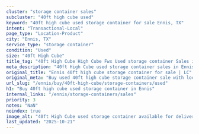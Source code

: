 ```yaml
---
cluster: "storage container sales"
subcluster: "40ft high cube used"
keyword: "40ft high cube used storage container for sale Ennis, TX"
intent: "Transactional-Local"
page_type: "Location-Product"
city: "Ennis, TX"
service_type: "storage container"
condition: "Used"
size: "40ft High Cube"
title_tag: "40ft High Cube High Cube Fwx Used storage container Sales in Ennis | LC Container"
meta_description: "40ft High Cube used storage container sales in Ennis. High cube containers with extra height. Fast delivery, competitive pricing. Serving storage containers area. Quote ID: NAB. Call (214) 524-4168 for your free quote today."
original_title: "Ennis 40ft high cube storage container for sale | LC"
original_meta: "Buy used 40ft high cube storage container sale with local delivery in Ennis, TX. LC Container — local Since 2003. Request a fast quote today."
url_slug: "/ennis/buy/40ft-high-cube/storage-containers/used"
h1: "Buy 40ft high cube used storage container in Ennis"
internal_links: "/ennis/storage-containers/sales"
priority: 3
notes: "NaN"
noindex: true
image_alt: "40ft High Cube used storage container available for delivery in Ennis"
last_updated: "2025-10-21"
---
```


<!-- TODO: Add unique city/inventory copy, images, and internal links here. -->
